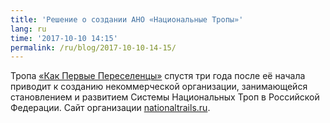 ```yaml
---
title: 'Решение о создании АНО «Национальные Тропы»'
lang: ru
time: '2017-10-10 14:15'
permalink: /ru/blog/2017-10-10-14-15/
---
```


Тропа <a href="/my-routes/as-the-first-settlers">«Как Первые Переселенцы»</a> спустя три года после её начала приводит к созданию некоммерческой организации, занимающейся становлением и развитием Системы Национальных Троп в Российской Федерации. Сайт организации <a target="_blank" href="https://nationaltrails.ru">nationaltrails.ru</a>.
